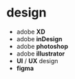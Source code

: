 # design

- adobe **XD**
- adobe **inDesign**
- adobe **photoshop**
- adobe **illustrator**
- __UI__ / __UX__ design
- **figma**